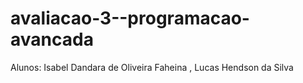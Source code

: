 # avaliacao-3--programacao-avancada
Alunos:
Isabel Dandara de Oliveira Faheina
,
Lucas Hendson da Silva
